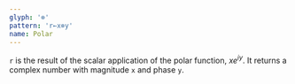 ```yaml
---
glyph: '⊗'
pattern: 'r←x⊗y'
name: Polar
---
```


`r` is the result of the scalar application of the polar function, $xe^{iy}$. It returns a complex number with magnitude `x` and phase `y`.
